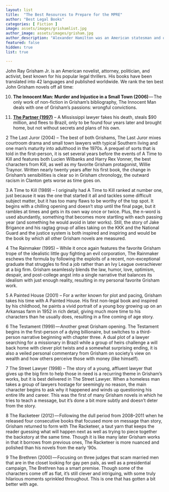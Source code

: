 ```yaml
---
layout: list
title:  "The Best Resources to Prepare for the MPRE"
author: "Best Legal Books"
categories: [ Fiction ]
image: assets/images/grishamlist.jpg
author_image: assets/images/grisham.jpg
author_description: "Alexander Hamilton was an American statesman and one of the Founding Fathers of the United States. He was an influential interpreter and promoter of the U.S. Constitution, as well as the founder of the nation's financial system, the Federalist Party, the United States Coast Guard, and the New York Post newspaper."
featured: false
hidden: true
list: true

---
```


John Ray Grisham Jr. is an American novelist, attorney, politician, and activist, best known for his popular legal thrillers. His books have been translated into 42 languages and published worldwide. We rank the ten best John Grisham novels off all time:

10. **The Innocent Man: Murder and Injustice in a Small Town (2006)** — The only work of non-fiction in Grisham’s bibliography, The Innocent Man deals with one of Grisham’s passions: wrongful convictions.


1. **[The Partner (1997)](https://www.google.com)** – A Mississippi lawyer fakes his death, steals $90 million, and flees to Brazil, only to be found four years later and brought home, but not without secrets and plans of his own.

2
The Last Juror (2004) – The best of both Grishams, The Last Juror mixes courtroom drama and small town lawyers with typical Southern living and one man’s maturity into adulthood in the 1970s. A prequel of sorts that is told in the first-person, it is set several years before the events of A Time to Kill and features both Lucien Wilbanks and Harry Rex Vonner, the best characters from Kill, as well as my favorite Grisham protagonist, Willie Traynor. Written nearly twenty years after his first book, the change in Grisham’s sensibilities is clear so in Grisham chronology, the outward racism in Clanton gets worse as time goes on.


3
A Time to Kill (1989) – I originally had A Time to Kill ranked at number one, just because it was the one that started it all and tackles some difficult subject matter, but it has too many flaws to be worthy of the top spot. It begins with a chilling opening and doesn’t stop until the final page, but it rambles at times and gets in its own way once or twice. Plus, the n-word is used abundantly, something that becomes more startling with each passing year (and something he would avoid in later works). Still, the story of Jake Brigance and his ragtag group of allies taking on the KKK and the National Guard and the justice system is both inspired and inspiring and would be the book by which all other Grisham novels are measured.


4
The Rainmaker (1995) – While it once again features the favorite Grisham trope of the idealistic little guy fighting an evil corporation, The Rainmaker eschews the formula by following the exploits of a recent, non-exceptional graduate that struggles to find a job rather than an Ivy League overachiever at a big firm. Grisham seamlessly blends the law, humor, love, optimism, despair, and post-college angst into a single narrative that balances its idealism with just enough reality, resulting in my personal favorite Grisham work.

5
A Painted House (2001) – For a writer known for plot and pacing, Grisham takes his time with A Painted House. His first non-legal book and inspired by his childhood, he paints a vivid portrait of a young boy growing up on an Arkansas farm in 1952 in rich detail, giving much more time to his characters than he usually does, resulting in a fine coming of age story.

6
The Testament (1999) — Another great Grisham opening. The Testament begins in the first-person of a dying billionaire, but switches to a third-person narrative beginning with chapter three. A dual plot of a lawyer searching for a missionary in Brazil while a group of heirs challenge a will back home with clever plot twists and a somewhat surprising ending, it is also a veiled personal commentary from Grisham on society’s view on wealth and how others perceive those with money (like himself).


7
The Street Lawyer (1998) – The story of a young, affluent lawyer that gives up the big firm to help those in need is a recurring theme in Grisham’s works, but it is best delivered in The Street Lawyer. When a homeless man takes a group of lawyers hostage for seemingly no reason, the main character begins to ask why it happened and winds up questioning his entire life and career. This was the first of many Grisham novels in which he tries to teach a message, but it’s done a bit more subtly and doesn’t deter from the story.

8
The Racketeer (2012) — Following the dull period from 2008–2011 when he released four consecutive books that focused more on message than story, Grisham returned to form with The Racketeer, a taut yarn that keeps the reader guessing what will happen next as well as trying to piece together the backstory at the same time. Though it is like many later Grisham works in that it borrows from previous ones, The Racketeer is more nuanced and polished than his novels from the early ‘90s.

9
The Brethren (2000) — Focusing on three judges that scam married men that are in the closet looking for gay pen pals, as well as a presidential campaign, The Brethren has a smart premise. Though some of the characters come off as flat, it’s still clever and intriguing, with some truly hilarious moments sprinkled throughout. This is one that has gotten a bit better with age.


